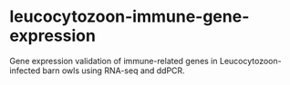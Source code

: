 # leucocytozoon-immune-gene-expression
Gene expression validation of immune-related genes in Leucocytozoon-infected barn owls using RNA-seq and ddPCR.
